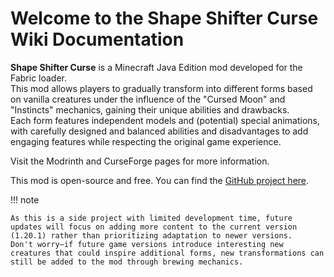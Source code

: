 # Welcome to the Shape Shifter Curse Wiki Documentation

**Shape Shifter Curse** is a Minecraft Java Edition mod developed for the Fabric loader.  
This mod allows players to gradually transform into different forms based on vanilla creatures under the influence of the "Cursed Moon" and "Instincts" mechanics, gaining their unique abilities and drawbacks.  
Each form features independent models and (potential) special animations, with carefully designed and balanced abilities and disadvantages to add engaging features while respecting the original game experience.

Visit the Modrinth and CurseForge pages for more information.

This mod is open-source and free. You can find the [GitHub project here](https://github.com/onixary/shape-shifter-curse-fabric).

!!! note

    As this is a side project with limited development time, future updates will focus on adding more content to the current version (1.20.1) rather than prioritizing adaptation to newer versions.  
    Don't worry—if future game versions introduce interesting new creatures that could inspire additional forms, new transformations can still be added to the mod through brewing mechanics.


